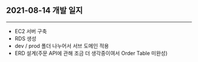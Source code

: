 ## 2021-08-14 개발 일지
---
- EC2 서버 구축
- RDS 생성
- dev / prod 폴더 나누어서 서브 도메인 적용
- ERD 설계(주문 API에 관해 조금 더 생각중이여서 Order Table 미완성)
